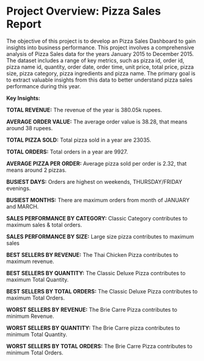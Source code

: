 # Project Overview: Pizza Sales Report 

The objective of this project is to develop an Pizza Sales Dashboard to gain insights into business performance. This project involves a comprehensive analysis of Pizza Sales data for the years January 2015 to December 2015. The dataset includes a range of key metrics, such as pizza id, order id, pizza name id, quantity, order date, order time, unit price, total price, pizza size, pizza category, pizza ingredients and pizza name. The primary goal is to extract valuable insights from this data to better understand pizza sales performance during this year.

**Key Insights:**

**TOTAL REVENUE:** The revenue of the year is 380.05k rupees. 

**AVERAGE ORDER VALUE:** The average order value is 38.28, that means around 38 rupees.

**TOTAL PIZZA SOLD:** Total pizza sold in a year are 23035.

**TOTAL ORDERS:** Total orders in a year are 9927.

**AVERAGE PIZZA PER ORDER:** Average pizza sold per order is 2.32, that means around 2 pizzas.
 
**BUSIEST DAYS:** Orders are highest on weekends, THURSDAY/FRIDAY evenings.

**BUSIEST MONTHS:** There are maximum orders from month of JANUARY and MARCH.

**SALES PERFORMANCE BY CATEGORY:** Classic Category contributes to maximum sales & total orders.

**SALES PERFORMANCE BY SIZE:** Large size pizza contributes to maximum sales

**BEST SELLERS BY REVENUE:** The Thai Chicken Pizza contributes to maximum revenue.

**BEST SELLERS BY QUANTITY:** The Classic Deluxe Pizza contributes to maximum Total Quantity.

**BEST SELLERS BY TOTAL ORDERS:** The Classic Deluxe Pizza contributes to maximum Total Orders.

**WORST SELLERS BY REVENUE:** The Brie Carre Pizza  contributes to minimum Revenue.

**WORST SELLERS BY QUANTITY:** The Brie Carre pizza contributes to minimum Total Quantity.

**WORST SELLERS BY TOTAL ORDERS:** The Brie Carre Pizza  contributes to minimum Total Orders.
